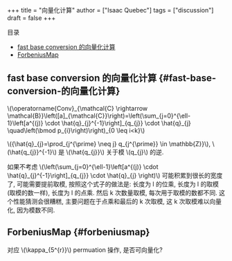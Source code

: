 +++
title = "向量化计算"
author = ["Isaac Quebec"]
tags = ["discussion"]
draft = false
+++

<div class="ox-hugo-toc toc">

<div class="heading">&#30446;&#24405;</div>

- [fast base conversion 的向量化计算](#fast-base-conversion-的向量化计算)
- [ForbeniusMap](#forbeniusmap)

</div>
<!--endtoc-->


## fast base conversion 的向量化计算 {#fast-base-conversion-的向量化计算}

\\(\operatorname{Conv}\_{\mathcal{C} \rightarrow \mathcal{B}}\left([a]\_{\mathcal{C}}\right)=\left(\sum\_{j=0}^{\ell-1}\left[a^{(j)} \cdot \hat{q}\_{j}^{-1}\right]\_{q\_{j}} \cdot \hat{q}\_{j} \quad\left(\bmod p\_{i}\right)\right)\_{0 \leq i<k}\\)

\\({\hat{q}\_{j}=\prod\_{j^{\prime} \neq j} q\_{j^{\prime}} \in \mathbb{Z}}\\), \\(\hat{q\_{j}}^{-1}\\) 是 \\(\hat{q\_{j}}\\) 关于模 \\(q\_{j}\\) 的逆.

如果不考虑 \\(\left(\sum\_{j=0}^{\ell-1}\left[a^{(j)} \cdot \hat{q}\_{j}^{-1}\right]\_{q\_{j}} \cdot \hat{q}\_{j} \right)\\) 可能积累到很长的宽度了, 可能需要提前取模, 按照这个式子的做法是:
长度为 l 的位乘, 长度为 l 的取模(取模的数一样), 长度为 l 的点乘. 然后 k 次数量取模, 每次用于取模的数都不同. 这个性能猜测会很糟糕, 主要问题在于点乘和最后的 k 次取模, 这 k 次取模难以向量化, 因为模数不同.


## ForbeniusMap {#forbeniusmap}

对应 \\(\kappa\_{5^{r}}\\) permuation 操作, 是否可向量化?

